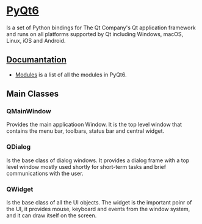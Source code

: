 # [PyQt6](https://www.riverbankcomputing.com/software/pyqt/intro)

Is a set of Python bindings for The Qt Company's Qt application framework and runs on all platforms supported by Qt including Windows, macOS, Linux, iOS and Android.

## [Documantation](https://www.riverbankcomputing.com/static/Docs/PyQt6/)

- [Modules](https://www.riverbankcomputing.com/static/Docs/PyQt6/modules.html) is a list of all the modules in PyQt6.

## Main Classes

### QMainWindow

Provides the main applicatioon Window. It is the top level window that contains the menu bar, toolbars, status bar and central widget.

### QDialog

Is the base class of dialog windows. It provides a dialog frame with a top level window mostly used shortly for short-term tasks and brief communications with the user.

### QWidget

Is the base class of all the UI objects. The widget is the important poinr of the UI, it provides mouse, keyboard and events from the window system, and it can draw itself on the screen.
